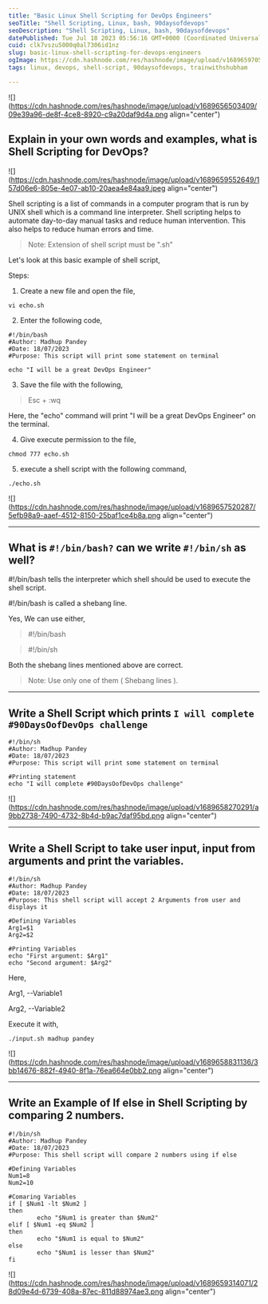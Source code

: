 ```yaml
---
title: "Basic Linux Shell Scripting for DevOps Engineers"
seoTitle: "Shell Scripting, Linux, bash, 90daysofdevops"
seoDescription: "Shell Scripting, Linux, bash, 90daysofdevops"
datePublished: Tue Jul 18 2023 05:56:16 GMT+0000 (Coordinated Universal Time)
cuid: clk7vszu5000q0al7306id1nz
slug: basic-linux-shell-scripting-for-devops-engineers
ogImage: https://cdn.hashnode.com/res/hashnode/image/upload/v1689659705479/df9165c3-be2a-46ed-aa04-f900d6a2b632.jpeg
tags: linux, devops, shell-script, 90daysofdevops, trainwithshubham

---
```


![](https://cdn.hashnode.com/res/hashnode/image/upload/v1689656503409/09e39a96-de8f-4ce8-8920-c9a20daf9d4a.png align="center")

## Explain in your own words and examples, what is Shell Scripting for DevOps?

![](https://cdn.hashnode.com/res/hashnode/image/upload/v1689659552649/157d06e6-805e-4e07-ab10-20aea4e84aa9.jpeg align="center")

Shell scripting is a list of commands in a computer program that is run by UNIX shell which is a command line interpreter. Shell scripting helps to automate day-to-day manual tasks and reduce human intervention. This also helps to reduce human errors and time.

> Note: Extension of shell script must be ".sh"

Let's look at this basic example of shell script,

Steps:

1) Create a new file and open the file,

```plaintext
vi echo.sh
```

2) Enter the following code,

```plaintext
#!/bin/bash
#Author: Madhup Pandey
#Date: 18/07/2023
#Purpose: This script will print some statement on terminal

echo "I will be a great DevOps Engineer"
```

3) Save the file with the following,

> Esc + :wq

Here, the "echo" command will print "I will be a great DevOps Engineer" on the terminal.

4) Give execute permission to the file,

```plaintext
chmod 777 echo.sh
```

5) execute a shell script with the following command,

```plaintext
./echo.sh
```

![](https://cdn.hashnode.com/res/hashnode/image/upload/v1689657520287/5efb98a9-aaef-4512-8150-25baf1ce4b8a.png align="center")

---

## What is `#!/bin/bash?` can we write `#!/bin/sh` as well?

#!/bin/bash tells the interpreter which shell should be used to execute the shell script.

#!/bin/bash is called a shebang line.

Yes, We can use either,

> #!/bin/bash

> #!/bin/sh

Both the shebang lines mentioned above are correct.

> Note: Use only one of them ( Shebang lines ).

---

## Write a Shell Script which prints `I will complete #90DaysOofDevOps challenge`

```plaintext
#!/bin/sh
#Author: Madhup Pandey
#Date: 18/07/2023
#Purpose: This script will print some statement on terminal

#Printing statement
echo "I will complete #90DaysOofDevOps challenge"
```

![](https://cdn.hashnode.com/res/hashnode/image/upload/v1689658270291/a9bb2738-7490-4732-8b4d-b9ac7daf95bd.png align="center")

---

## Write a Shell Script to take user input, input from arguments and print the variables.

```plaintext
#!/bin/sh
#Author: Madhup Pandey
#Date: 18/07/2023
#Purpose: This shell script will accept 2 Arguments from user and displays it

#Defining Variables
Arg1=$1
Arg2=$2

#Printing Variables
echo "First argument: $Arg1"
echo "Second argument: $Arg2"
```

Here,

Arg1, --Variable1

Arg2, --Variable2

Execute it with,

```plaintext
./input.sh madhup pandey
```

![](https://cdn.hashnode.com/res/hashnode/image/upload/v1689658831136/3bb14676-882f-4940-8f1a-76ea664e0bb2.png align="center")

---

## Write an Example of If else in Shell Scripting by comparing 2 numbers.

```plaintext
#!/bin/sh
#Author: Madhup Pandey
#Date: 18/07/2023
#Purpose: This shell script will compare 2 numbers using if else

#Defining Variables
Num1=8
Num2=10

#Comaring Variables
if [ $Num1 -lt $Num2 ]
then
        echo "$Num1 is greater than $Num2"
elif [ $Num1 -eq $Num2 ]
then
        echo "$Num1 is equal to $Num2"
else
        echo "$Num1 is lesser than $Num2"
fi
```

![](https://cdn.hashnode.com/res/hashnode/image/upload/v1689659314071/28d09e4d-6739-408a-87ec-811d88974ae3.png align="center")